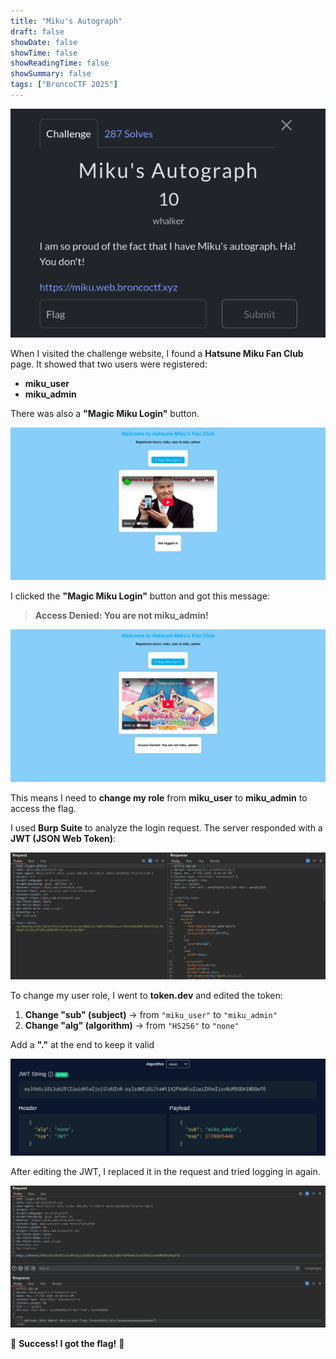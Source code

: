 ```yaml
---
title: "Miku's Autograph"
draft: false
showDate: false
showTime: false
showReadingTime: false
showSummary: false
tags: ["BroncoCTF 2025"]
---
```


<img src="1.png">

When I visited the challenge website, I found a **Hatsune Miku Fan Club** page. It showed that two users were registered:
- **miku_user**  
- **miku_admin**  

There was also a **"Magic Miku Login"** button.

<img src="2.png">

I clicked the **"Magic Miku Login"** button and got this message:

> **Access Denied: You are not miku_admin!**

<img src="3.png">

This means I need to **change my role** from **miku_user** to **miku_admin** to access the flag.

I used **Burp Suite** to analyze the login request. The server responded with a **JWT (JSON Web Token)**:

<img src="4.png">

To change my user role, I went to **token.dev** and edited the token:

1. **Change "sub" (subject)** → from `"miku_user"` to `"miku_admin"`
2. **Change "alg" (algorithm)** → from `"HS256"` to `"none"`

Add a **"."** at the end to keep it valid

<img src="5.png">

After editing the JWT, I replaced it in the request and tried logging in again.

<img src="6.png">

🎉 **Success! I got the flag!** 🎉

